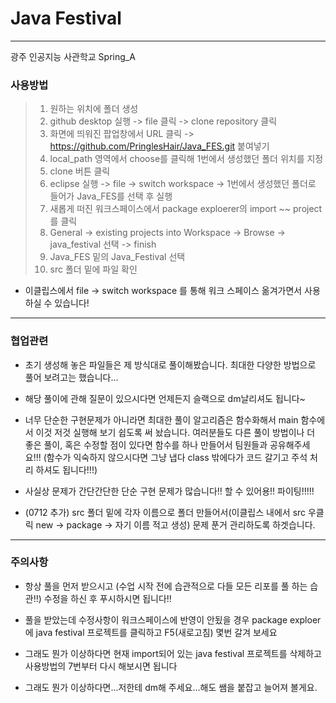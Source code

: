 # Java Festival
--------------
광주 인공지능 사관학교 Spring_A

### 사용방법

> 1. 원하는 위치에 폴더 생성
> 2. github desktop 실행 -> file 클릭 -> clone repository 클릭
> 3. 화면에 띄워진 팝업창에서 URL 클릭 -> https://github.com/PringlesHair/Java_FES.git 붙여넣기
> 4. local_path 영역에서 choose를 클릭해 1번에서 생성했던 폴더 위치를 지정
> 5. clone 버튼 클릭
> 6. eclipse 실행 -> file -> switch workspace -> 1번에서 생성했던 폴더로 들어가 Java_FES를 선택 후 실행
> 7. 새롭게 떠진 워크스페이스에서 package exploerer의 import ~~ project 를 클릭
> 8. General -> existing projects into Workspace -> Browse -> java_festival 선택 -> finish
> 9. Java_FES 밑의 Java_Festival 선택
> 10. src 폴더 밑에 파일 확인

- 이클립스에서 file -> switch workspace 를 통해 워크 스페이스 옮겨가면서 사용하실 수 있습니다!
--------------

### 협업관련

* 초기 생성해 놓은 파일들은 제 방식대로 풀이해봤습니다. 최대한 다양한 방법으로 풀어 보려고는 했습니다...

* 해당 풀이에 관해 질문이 있으시다면 언제든지 슬랙으로 dm날리셔도 됩니다~

* 너무 단순한 구현문제가 아니라면 최대한 풀이 알고리즘은 함수화해서 main 함수에서 이것 저것 실행해 보기 쉽도록 써 놨습니다. 여러분들도 다른 풀이 방법이나 더 좋은 풀이, 혹은 수정할 점이 있다면 함수를 하나 만들어서 팀원들과 공유해주세요!!! (함수가 익숙하지 않으시다면 그냥 냅다 class 밖에다가 코드 갈기고 주석 처리 하셔도 됩니다!!!)

* 사실상 문제가 간단간단한 단순 구현 문제가 많습니다!! 할 수 있어용!! 파이팅!!!!!

* (0712 추가) src 폴더 밑에 각자 이름으로 폴더 만들어서(이클립스 내에서 src 우클릭 new -> package -> 자기 이름 적고 생성) 문제 푼거 관리하도록 하겟습니다.

--------------

### 주의사항

* 항상 풀을 먼저 받으시고 (수업 시작 전에 습관적으로 다들 모든 리포를 풀 하는 습관!!) 수정을 하신 후 푸시하시면 됩니다!!

* 풀을 받았는데 수정사항이 워크스페이스에 반영이 안됬을 경우 package exploer에 java festival 프로젝트를 클릭하고 F5(새로고침) 몇번 갈겨 보세요

* 그래도 뭔가 이상하다면 현재 import되어 있는 java festival 프로젝트를 삭제하고 사용방법의 7번부터 다시 해보시면 됩니다

* 그래도 뭔가 이상하다면...저한테 dm해 주세요...해도 쌤을 붙잡고 늘어져 볼게요.
